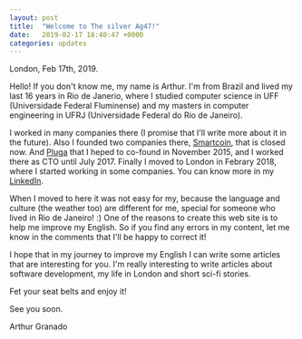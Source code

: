 ```yaml
---
layout: post
title:  "Welcome to The silver Ag47!"
date:   2019-02-17 18:40:47 +0000
categories: updates
---
```


London, Feb 17th, 2019.

Hello! If you don't know me, my name is Arthur. I'm from Brazil and lived my last 16 years in Rio de Janerio, where I studied computer science in UFF (Universidade Federal Fluminense) and my masters in computer engineering in UFRJ (Universidade Federal do Rio de Janeiro).

I worked in many companies there (I promise that I'll write more about it in the future). Also I founded two companies there, [Smartcoin](https://www.linkedin.com/company/smartcoin-payments/about/), that is closed now. And [Pluga](https://pluga.co/en) that I heped to co-found in November 2015, and I worked there as CTO until July 2017. Finally I moved to London in Febrary 2018, where I started working in some companies. You can know more in my [LinkedIn](https://www.linkedin.com/in/agranado2k/).

When I moved to here it was not easy for my, because the language and culture (the weather too) are different for me, special for someone who lived in Rio de Janeiro! :) One of the reasons to create this web site is to help me improve my English. So if you find any errors in my content, let me know in the comments that I'll be happy to correct it!

I hope that in my journey to improve my English I can write some articles that are interesting for you. I'm really interesting to write articles about software development,  my life in London and short sci-fi stories.

Fet your seat belts and enjoy it!

See you soon.

Arthur Granado

